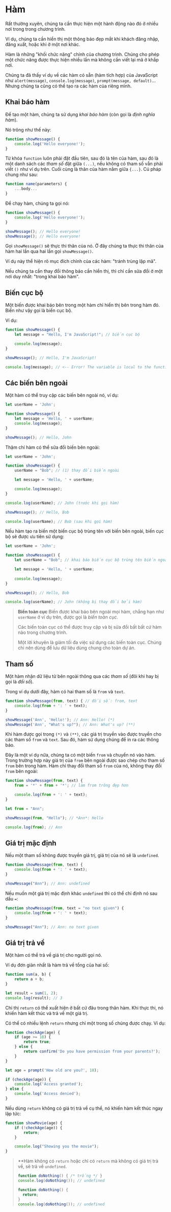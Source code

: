 # Hàm

Rất thường xuyên, chúng ta cần thực hiện một hành động nào đó ở nhiều nơi trong trong chương trình.

Ví dụ, chúng ta cần hiển thị một thông báo đẹp mắt khi khách đăng nhập, đăng xuất, hoặc khi ở một nơi khác.

Hàm là những "khối chức năng" chính của chương trình. Chúng cho phép một chức năng được thực hiện nhiều lần mà không cần viết lại mã ở khắp nơi.

Chúng ta đã thấy ví dụ về các hàm có sẵn (hàm tích hợp) của JavaScript như `alert(message)`, `console.log(message)`, `prompt(message, default)`... Nhưng chúng ta cũng có thể tạo ra các hàm của riêng mình.

## Khai báo hàm

Để tạo một hàm, chúng ta sử dụng *khai báo hàm* (còn gọi là *định nghĩa hàm*).

Nó trông như thế này:

```javascript
function showMessage() {
    console.log('Hello everyone!');
}
```

Từ khóa `function` luôn phải đặt đầu tiên, sau đó là tên của hàm, sau đó là một danh sách các *tham số* đặt giữa `(...)`, nếu không có tham số vẫn phải viết `()` như ví dụ trên. Cuối cùng là thân của hàm nằm giữa `{...}`. Cú pháp chung như sau:

```javascript
function name(parameters) {
    ...body...
}
```

Để chạy hàm, chúng ta gọi nó:

```javascript
function showMessage() {
    console.log('Hello everyone!');
}

showMessage(); // Hello everyone!
showMessage(); // Hello everyone!
```

Gọi `showMessage()` sẽ thực thi thân của nó. Ở đây chúng ta thực thi thân của hàm hai lần qua hai lần gọi `showMessage()`.

Ví dụ này thể hiện rõ mục đích chính của các hàm: "tránh trùng lặp mã".

Nếu chúng ta cần thay đổi thông báo cần hiển thị, thì chỉ cần sửa đổi ở một nơi duy nhất: "trong khai báo hàm".

## Biến cục bộ

Một biến được khai báo bên trong một hàm chỉ hiển thị bên trong hàm đó. Biến như vậy gọi là biến cục bộ.

Ví dụ:

```javascript
function showMessage() {
    let message = "Hello, I'm JavaScript!"; // biến cục bộ

    console.log(message);
}

showMessage(); // Hello, I'm JavaScript!

console.log(message); // <-- Error! The variable is local to the function
```

## Các biến bên ngoài

Một hàm có thể truy cập các biến bên ngoài nó, ví dụ:

```javascript
let userName = 'John';

function showMessage() {
    let message = 'Hello, ' + userName;
    console.log(message);
}

showMessage(); // Hello, John
```

Thậm chí hàm có thể sửa đổi biến bên ngoài:

```javascript
let userName = 'John';

function showMessage() {
    userName = "Bob"; // (1) thay đổi biến ngoài

    let message = 'Hello, ' + userName;

    console.log(message);
}

console.log(userName); // John (trước khi gọi hàm)

showMessage(); // Hello, Bob

console.log(userName); // Bob (sau khi gọi hàm)
```

Nếu hàm tạo ra biến một biến cục bộ trùng tên với biến bên ngoài, biến cục bộ sẽ được ưu tiên sử dụng:

```javascript
let userName = 'John';

function showMessage() {
    let userName = "Bob"; // khai báo biến cục bộ trùng tên biến ngoài

    let message = 'Hello, ' + userName;
    
    console.log(message);
}

showMessage(); // Hello, Bob

console.log(userName); // John (không bị thay đổi bởi hàm)
```

> **Biến toàn cục**
> Biến được khai báo bên ngoài mọi hàm, chẳng hạn như `userName` ở ví dụ trên, được gọi là *biến toàn cục*.
> 
> Các biến toàn cục có thể được truy cập và bị sửa đổi bất bất cứ hàm nào trong chương trình.
>
> Một lời khuyên là giảm tối đa việc sử dụng các biến toàn cục. Chúng chỉ nên dùng để lưu dữ liệu dùng chung cho toàn dự án.

## Tham số

Một hàm nhận dữ liệu từ bên ngoài thông qua các *tham số* (đôi khi hay bị gọi là *đối số*).

Trong ví dụ dưới đây, hàm có hai tham số là `from` và `text`.

```javascript
function showMessage(from, text) { // đối số: from, text
    console.log(from + ': ' + text);
}

showMessage('Ann', 'Hello!'); // Ann: Hello! (*)
showMessage('Ann', "What's up?"); // Ann: What's up? (**)
```

Khi hàm được gọi trong `(*)` và `(**)`, các giá trị truyền vào được truyền cho các tham số `from` và `text`. Sau đó, hàm sử dụng chúng để in ra các thông báo.

Đây là một ví dụ nữa, chúng ta có một biến `from` và chuyển nó vào hàm. Trong trường hợp này giá trị của `from` bên ngoài được sao chép cho tham số `from` bên trong hàm. Hàm chỉ thay đổi tham số `from` của nó, không thay đổi `from` bên ngoài:

```javascript
function showMessage(from, text) {
    from = '*' + from + '*'; // làm from trông đẹp hơn

    console.log(from + ': ' + text);
}

let from = "Ann";

showMessage(from, "Hello"); // *Ann*: Hello

console.log(from); // Ann
```

## Giá trị mặc định

Nếu một tham số không được truyền giá trị, giá trị của nó sẽ là `undefined`.

```javascript
function showMessage(from, text) {
    console.log(from + ': ' + text);
}

showMessage("Ann"); // Ann: undefined
```

Nếu muốn một giá trị mặc định khác `undefined` thì có thể chỉ định nó sau dấu `=`:

```javascript
function showMessage(from, text = "no text given") {
    console.log(from + ': ' + text);
}

showMessage("Ann"); // Ann: no text given
```

## Giá trị trả về

Một hàm có thể trả về giá trị cho người gọi nó.

Ví dụ đơn giản nhất là hàm trả về tổng của hai số:

```javascript
function sum(a, b) {
    return a + b;
}

let result = sum(1, 2);
console.log(result); // 3
```

Chỉ thị `return` có thể xuất hiện ở bất cứ đâu trong thân hàm. Khi thực thi, nó khiến hàm kết thúc và trả về một giá trị.

Có thể có nhiều lệnh `return` nhưng chỉ một trong số chúng được chạy. Ví dụ:

```javascript
function checkAge(age) {
    if (age >= 18) {
        return true;
    } else {
        return confirm('Do you have permission from your parents?');
    }
}

let age = prompt('How old are you?', 18);

if (checkAge(age)) {
    console.log('Access granted');
} else {
    console.log('Access denied');
}
```

Nếu dùng `return` không có giá trị trả về cụ thể, nó khiến hàm kết thúc ngay lập tức:

```javascript
function showMovie(age) {
    if (!checkAge(age)) {
        return;
    }

    console.log("Showing you the movie");
}
```

> **Hàm không có `return` hoặc chỉ có `return` mà không có giá trị trả về, sẽ trả về `undefined`.
> ```javascript
> function doNothing() { /* trống */ }
> console.log(doNothing()); // undefined
> ```
>
> ```javascript
> function doNothing() {
>   return;
> }
> console.log(doNothing()); // undefined
> ```